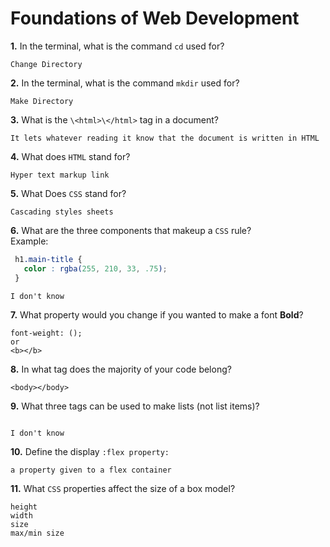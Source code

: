 # Foundations of Web Development

**1.** In the terminal, what is the command `cd` used for?
<!-- enter you answer in the space below -->
```
Change Directory

```

**2.** In the terminal, what is the command `mkdir` used for?
<!-- enter you answer in the space below -->
```
Make Directory

```

**3.** What is the `\<html>\</html>` tag in a document?
<!-- enter you answer in the space below -->
```
It lets whatever reading it know that the document is written in HTML

```

**4.** What does `HTML` stand for?
<!-- enter you answer in the space below -->
```
Hyper text markup link 

```

**5.** What Does `CSS` stand for?
<!-- enter you answer in the space below -->
```
Cascading styles sheets

```

**6.** What are the three components that makeup a `CSS` rule? <br> Example:
```css
 h1.main-title {
   color : rgba(255, 210, 33, .75);
 }
```
<!-- enter you answer in the space below -->
```
I don't know

```

**7.** What property would you change if you wanted to make a font **Bold**?
<!-- enter you answer in the space below -->
```
font-weight: ();
or
<b></b>
```

**8.** In what tag does the majority of your code belong?
<!-- enter you answer in the space below -->
```
<body></body>

```

**9.** What three tags can be used to make lists (not list items)?
<!-- enter you answer in the space below -->
```

I don't know

```

**10.** Define the display `:flex property:`
<!-- enter you answer in the space below -->
```
a property given to a flex container

```

**11.** What `CSS` properties affect the size of a box model?
<!-- enter you answer in the space below -->
```
height
width
size
max/min size

```
